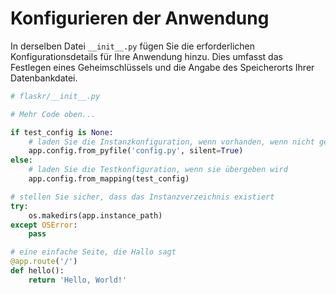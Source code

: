 # Konfigurieren der Anwendung

In derselben Datei `__init__.py` fügen Sie die erforderlichen Konfigurationsdetails für Ihre Anwendung hinzu. Dies umfasst das Festlegen eines Geheimschlüssels und die Angabe des Speicherorts Ihrer Datenbankdatei.

```python
# flaskr/__init__.py

# Mehr Code oben...

if test_config is None:
    # laden Sie die Instanzkonfiguration, wenn vorhanden, wenn nicht getestet
    app.config.from_pyfile('config.py', silent=True)
else:
    # laden Sie die Testkonfiguration, wenn sie übergeben wird
    app.config.from_mapping(test_config)

# stellen Sie sicher, dass das Instanzverzeichnis existiert
try:
    os.makedirs(app.instance_path)
except OSError:
    pass

# eine einfache Seite, die Hallo sagt
@app.route('/')
def hello():
    return 'Hello, World!'
```
